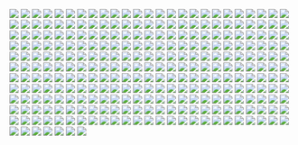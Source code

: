 ![](https://images-wixmp-ed30a86b8c4ca887773594c2.wixmp.com/f/b6bd577f-dd3d-47c7-bbef-8edd89e3b07f/dg015xj-bdf5a8c6-9aa5-468e-a8c3-d790e7cf7c46.gif?token=eyJ0eXAiOiJKV1QiLCJhbGciOiJIUzI1NiJ9.eyJzdWIiOiJ1cm46YXBwOjdlMGQxODg5ODIyNjQzNzNhNWYwZDQxNWVhMGQyNmUwIiwiaXNzIjoidXJuOmFwcDo3ZTBkMTg4OTgyMjY0MzczYTVmMGQ0MTVlYTBkMjZlMCIsIm9iaiI6W1t7InBhdGgiOiJcL2ZcL2I2YmQ1NzdmLWRkM2QtNDdjNy1iYmVmLThlZGQ4OWUzYjA3ZlwvZGcwMTV4ai1iZGY1YThjNi05YWE1LTQ2OGUtYThjMy1kNzkwZTdjZjdjNDYuZ2lmIn1dXSwiYXVkIjpbInVybjpzZXJ2aWNlOmZpbGUuZG93bmxvYWQiXX0.1PTfY5q_-dzPOqn1eUfGe8IS2oo_FsTxCCDRAwwp1ME)
![](https://blinkies.cafe/b/display/0113-autism.gif) 
![](https://images-wixmp-ed30a86b8c4ca887773594c2.wixmp.com/f/dbd06e6e-b313-4acc-80d7-2f76026c8171/dfrp0zf-51c211b8-09e8-4515-ad19-a00138ea9d39.gif?token=eyJ0eXAiOiJKV1QiLCJhbGciOiJIUzI1NiJ9.eyJzdWIiOiJ1cm46YXBwOjdlMGQxODg5ODIyNjQzNzNhNWYwZDQxNWVhMGQyNmUwIiwiaXNzIjoidXJuOmFwcDo3ZTBkMTg4OTgyMjY0MzczYTVmMGQ0MTVlYTBkMjZlMCIsIm9iaiI6W1t7InBhdGgiOiJcL2ZcL2RiZDA2ZTZlLWIzMTMtNGFjYy04MGQ3LTJmNzYwMjZjODE3MVwvZGZycDB6Zi01MWMyMTFiOC0wOWU4LTQ1MTUtYWQxOS1hMDAxMzhlYTlkMzkuZ2lmIn1dXSwiYXVkIjpbInVybjpzZXJ2aWNlOmZpbGUuZG93bmxvYWQiXX0.X5dc4xm84KKHeaNjykbbtOByLCIsrmouYUCKWwVglTM)
![](https://blinkies.cafe/b/display/0079-nonbinary.gif)
![](https://s9.gifyu.com/images/Samub.gif)
![](https://literature.crd.co/assets/images/gallery03/7a00c498_original.gif?v=0b76180b)
![](https://s9.gifyu.com/images/Samvq.gif)
![](https://supplies.ju.mp/assets/images/gallery07/15fca1ba_original.gif?v=8cd1d9b0)
![](https://literature.crd.co/assets/images/gallery03/c45f8a54_original.gif?v=0b76180b)
![](https://64.media.tumblr.com/0930d53fcb978a4eeeb41916a4e18d94/d79060eff8bf6e7f-11/s250x400/61e37cb14f599f50fff9ce84b69aa38a2b6f48cb.gifv)
![](https://64.media.tumblr.com/1ffb9f85d9437c4d5e9329980edd54ec/285f0f09cf3a9daa-fd/s250x400/b26cf61c0195d9594c667c5dd7b99eaba07d146a.gifv)
![](https://64.media.tumblr.com/fca0f3f1f173f3c1bf3aa790e7dc94e5/df2bb6e55f1080ac-fe/s250x400/91b91231b88d3c0f5e9220e4d98ef9ee6e3f2289.gifv)
![](https://64.media.tumblr.com/96055b2b3b3baefbae4860ef568bdbbf/716df9ac9403f9e9-de/s250x400/f51c818393c214050bf4d02fe5e93fef28120813.gifv)
![](https://64.media.tumblr.com/8eb3db8dc14e2833fadd65b2d914f75c/716df9ac9403f9e9-86/s250x400/a8f4a40fc564e8da8b47b6c0273961dad8189303.gifv)
![](https://wilardo.crd.co/assets/images/gallery09/5e01268f_original.gif?v=7d859d65)
![](https://wilardo.crd.co/assets/images/gallery26/66301f88_original.gif?v=7d859d65)
![](https://watermelon.crd.co/assets/images/gallery21/df848cb0.gif?v=ab2f6a73)
![](https://supplies.ju.mp/assets/images/gallery07/3dff0c78_original.gif?v=8cd1d9b0)
![](https://literature.crd.co/assets/images/gallery03/d780333e_original.png?v=0b76180b)
![](https://supplies.ju.mp/assets/images/gallery07/4a7d76ff_original.gif?v=8cd1d9b0)
![](https://watermelon.crd.co/assets/images/gallery21/48349a7c.gif?v=ab2f6a73)
![](https://watermelon.crd.co/assets/images/gallery21/97ef9250.gif?v=ab2f6a73)
![](https://wilardo.crd.co/assets/images/gallery01/21751f47_original.gif?v=7d859d65)
![](https://supplies.ju.mp/assets/images/gallery07/00c19b5e_original.gif?v=8cd1d9b0)
![](https://y2k.neocities.org/blinkiez/coffin.gif)
![](https://wilardo.crd.co/assets/images/gallery19/8a8b0992_original.png?v=7d859d65)
![](https://wilardo.crd.co/assets/images/gallery19/9e5cfbb7_original.gif?v=7d859d65)
![](https://wilardo.crd.co/assets/images/gallery19/c63dd225_original.gif?v=7d859d65)
![](https://wilardo.crd.co/assets/images/gallery19/f15f650e_original.gif?v=7d859d65)
![](https://wilardo.crd.co/assets/images/gallery01/0c05c337_original.gif?v=7d859d65)
![](https://wilardo.crd.co/assets/images/gallery01/a01932b2_original.gif?v=7d859d65)
![](https://wilardo.crd.co/assets/images/gallery01/55b871b0_original.gif?v=7d859d65)
![](https://wilardo.crd.co/assets/images/gallery01/adb99ac3_original.gif?v=7d859d65)
![](https://wilardo.crd.co/assets/images/gallery01/354f7c08_original.gif?v=7d859d65)
![](https://wilardo.crd.co/assets/images/gallery12/a8420b3a_original.gif?v=7d859d65)
![](https://wilardo.crd.co/assets/images/gallery09/4b7fea4c_original.jpg?v=7d859d65)
![](https://wilardo.crd.co/assets/images/gallery09/6c8fe462_original.gif?v=7d859d65)
![](https://wilardo.crd.co/assets/images/gallery12/bb550158_original.gif?v=7d859d65)
![](https://wilardo.crd.co/assets/images/gallery12/9f989e5e_original.gif?v=7d859d65)
![](https://wilardo.crd.co/assets/images/gallery12/8c5b0cc3_original.gif?v=7d859d65)
![](https://wilardo.crd.co/assets/images/gallery01/bc7c0854_original.gif?v=7d859d65)
![](https://wilardo.crd.co/assets/images/gallery01/fd7b27e8_original.gif?v=7d859d65)
![](https://wilardo.crd.co/assets/images/gallery01/e8339a33_original.gif?v=7d859d65)
![](https://wilardo.crd.co/assets/images/gallery19/fadd107a_original.gif?v=7d859d65)
![](https://wilardo.crd.co/assets/images/gallery19/61358438_original.gif?v=7d859d65)
![](https://wilardo.crd.co/assets/images/gallery19/30d9a6ce_original.gif?v=7d859d65)
![](https://wilardo.crd.co/assets/images/gallery19/6d9a36ec_original.gif?v=7d859d65)
![](https://wilardo.crd.co/assets/images/gallery25/875c8440_original.gif?v=7d859d65)
![](https://64.media.tumblr.com/a7865536511c0cb61e83f0082081fd15/d50b51a75d11d50a-bd/s250x400/276b73e628821ecfb733b1d50a0299cdcbb84686.gifv)
![](https://xyz.crd.co/assets/images/gallery20/7970bc9e.gif?v=364e4a1e)
![](https://i.postimg.cc/g0ntt8pc/tumblr-ad7e4d115c948ecbbd1b037f1f4b1258-006b426c-250.gif)
![](https://i.postimg.cc/wjBw3L75/tumblr-90fc526511b5335d4b896d9e77b72878-84a79097-250.gif)
![](https://i.postimg.cc/K8QCHmgf/tumblr-2c99197f0579bf9cda36b4adaf99afcf-d1a9c3e6-250.gif)
![](https://i.postimg.cc/j2x5nrGF/tumblr-da0db2c9fc80a6ec5f218ea4f54b3246-9405b4d9-250.gif)
![](https://i.postimg.cc/mgzrHj5B/tumblr-5f051dd4695bdc5cf23a9033a0c44e94-c93cbd71-250.gif)
![](https://i.postimg.cc/6py8htys/tumblr-eb6d50e7bb1cef0831d00552ab353054-1e13f400-250.gif)
![](https://watermelon.crd.co/assets/images/gallery21/982517e1.gif?v=ab2f6a73)
![](https://watermelon.crd.co/assets/images/gallery22/f872ac82.gif?v=ab2f6a73)
![](https://watermelon.crd.co/assets/images/gallery22/e9b1c9e4.gif?v=ab2f6a73)
![](https://watermelon.crd.co/assets/images/gallery22/cbb0293d.gif?v=ab2f6a73)
![](https://bloominglantanas.carrd.co/assets/images/gallery05/ca5d7aa7.gif?v=db012d77)
![](https://watermelon.crd.co/assets/images/gallery21/8f5df015.gif?v=ab2f6a73)
![](https://64.media.tumblr.com/76bf9ee355350e020571bdf1a8225974/51da62ea3fdf49bb-47/s250x400/1a4ccf68a1bcdb3c2753b2e5555d4bf626d48346.gifv)
![](https://gifcity.carrd.co/assets/images/gallery23/d2798764.gif?v=d32b0bb8)
![](https://gifcity.carrd.co/assets/images/gallery23/e639c77d.gif?v=d32b0bb8)
![](https://gifcity.carrd.co/assets/images/gallery219/5843008f.gif?v=d55ea43d)
![](https://gifcity.carrd.co/assets/images/gallery190/01de4111.gif?v=d55ea43d)
![](https://gifcity.carrd.co/assets/images/gallery15/9db313aa.gif?v=d55ea43d)
![](https://gifcity.carrd.co/assets/images/gallery15/6e35deb3.gif?v=d55ea43d)
![](https://gifcity.carrd.co/assets/images/gallery15/f267adf3.jpg?v=d55ea43d)
![](https://gifcity.carrd.co/assets/images/gallery15/8dee4549.gif?v=d55ea43d)
![](https://gifcity.carrd.co/assets/images/gallery15/85c89d3f.gif?v=d55ea43d)
![](https://gifcity.carrd.co/assets/images/gallery15/c1d77f34.gif?v=d55ea43d)
![](https://gifcity.carrd.co/assets/images/gallery15/59959438.gif?v=d55ea43d)
![](https://gifcity.carrd.co/assets/images/gallery15/ccc65d6a.gif?v=d55ea43d)
![](https://gifcity.carrd.co/assets/images/gallery15/a996e1c8.gif?v=d55ea43d)
![](https://gifcity.carrd.co/assets/images/gallery169/c6315a84.gif?v=d55ea43d)
![](https://gifcity.carrd.co/assets/images/gallery158/876442fc.gif?v=d55ea43d)
![](https://gifcity.carrd.co/assets/images/gallery14/3c2ad8b9.gif?v=d55ea43d)
![](https://gifcity.carrd.co/assets/images/gallery14/14cb1e9a.gif?v=d55ea43d)
![](https://gifcity.carrd.co/assets/images/gallery14/9abd604f.gif?v=d55ea43d)
![](https://gifcity.carrd.co/assets/images/gallery14/94d8a931.gif?v=d55ea43d)
![](https://gifcity.carrd.co/assets/images/gallery14/a66d9c92.gif?v=d55ea43d)
![](https://gifcity.carrd.co/assets/images/gallery14/f8cea0f8.gif?v=d55ea43d)
![](https://gifcity.carrd.co/assets/images/gallery14/8a11528e.gif?v=d55ea43d)
![](https://gifcity.carrd.co/assets/images/gallery14/990f95e3.gif?v=d55ea43d)
![](https://gifcity.carrd.co/assets/images/gallery14/7f83629d.gif?v=d55ea43d)
![](https://gifcity.carrd.co/assets/images/gallery14/77e19876.gif?v=d55ea43d)
![](https://gifcity.carrd.co/assets/images/gallery14/108859ad.gif?v=d55ea43d)
![](https://gifcity.carrd.co/assets/images/gallery184/a41d11e7.gif?v=d55ea43d)
![](https://gifcity.carrd.co/assets/images/gallery16/8d5bcaac.gif?v=d55ea43d)
![](https://gifcity.carrd.co/assets/images/gallery16/c26aaf6c.gif?v=d55ea43d)
![](https://gifcity.carrd.co/assets/images/gallery16/bcacb068.gif?v=d55ea43d)
![](https://gifcity.carrd.co/assets/images/gallery17/31f84497.gif?v=d55ea43d)
![](https://gifcity.carrd.co/assets/images/gallery17/0fecd910.gif?v=d55ea43d)
![](https://gifcity.carrd.co/assets/images/gallery17/64c1a50e.gif?v=d55ea43d)
![](https://gifcity.carrd.co/assets/images/gallery164/83122a5d.gif?v=d55ea43d)
![](https://gifcity.carrd.co/assets/images/gallery192/6ac7c5e9.gif?v=d55ea43d)
![](https://gifcity.carrd.co/assets/images/gallery18/3addd818.gif?v=d55ea43d)
![](https://gifcity.carrd.co/assets/images/gallery18/96ba14ed.gif?v=d55ea43d)
![](https://gifcity.carrd.co/assets/images/gallery18/bc3a7038.gif?v=d55ea43d)
![](https://gifcity.carrd.co/assets/images/gallery18/bc3a7038.gif?v=d55ea43d)
![](https://gifcity.carrd.co/assets/images/gallery18/21da5c49.gif?v=d55ea43d)
![](https://gifcity.carrd.co/assets/images/gallery18/82a66ced.gif?v=d55ea43d)
![](https://gifcity.carrd.co/assets/images/gallery163/8e81aefc.gif?v=d55ea43d)
![](https://gifcity.carrd.co/assets/images/gallery19/1338d1b9.gif?v=d55ea43d)
![](https://gifcity.carrd.co/assets/images/gallery19/03ba6e52.gif?v=d55ea43d)
![](https://gifcity.carrd.co/assets/images/gallery19/58c01dc7.gif?v=d55ea43d)
![](https://gifcity.carrd.co/assets/images/gallery19/a2222d1b.gif?v=d55ea43d)
![](https://gifcity.carrd.co/assets/images/gallery189/5c4dd688.gif?v=d55ea43d)
![](https://gifcity.carrd.co/assets/images/gallery133/efee1278.gif?v=d55ea43d)
![](https://gifcity.carrd.co/assets/images/gallery176/2af3385e.gif?v=d55ea43d)
![](https://gifcity.carrd.co/assets/images/gallery167/b9600eea.gif?v=d55ea43d)
![](https://gifcity.carrd.co/assets/images/gallery20/843e7c7b.gif?v=d55ea43d)
![](https://gifcity.carrd.co/assets/images/gallery20/d9c6c78a.gif?v=d55ea43d)
![](https://gifcity.carrd.co/assets/images/gallery20/aa55925c.gif?v=d55ea43d)
![](https://gifcity.carrd.co/assets/images/gallery20/30bd7c76.gif?v=d55ea43d)
![](https://gifcity.carrd.co/assets/images/gallery20/3126fc19.gif?v=d55ea43d)
![](https://gifcity.carrd.co/assets/images/gallery20/9f53c1af.gif?v=d55ea43d)
![](https://gifcity.carrd.co/assets/images/gallery20/d0bfd232.gif?v=d55ea43d)
![](https://gifcity.carrd.co/assets/images/gallery20/982558ec.gif?v=d55ea43d)
![](https://gifcity.carrd.co/assets/images/gallery20/99451b42.gif?v=d55ea43d)
![](https://gifcity.carrd.co/assets/images/gallery20/b4132840.gif?v=d55ea43d)
![](https://gifcity.carrd.co/assets/images/gallery20/aecdfd68.gif?v=d55ea43d)
![](https://gifcity.carrd.co/assets/images/gallery20/6bd456c5.gif?v=d55ea43d)
![](https://gifcity.carrd.co/assets/images/gallery20/c7e9a924.gif?v=d55ea43d)
![](https://gifcity.carrd.co/assets/images/gallery20/825dc2fa.gif?v=d55ea43d)
![](https://gifcity.carrd.co/assets/images/gallery20/66d59918.gif?v=d55ea43d)
![](https://gifcity.carrd.co/assets/images/gallery20/47b52a30.gif?v=d55ea43d)
![](https://gifcity.carrd.co/assets/images/gallery20/f8495225.gif?v=d55ea43d)
![](https://gifcity.carrd.co/assets/images/gallery20/0673cf33.gif?v=d55ea43d)
![](https://gifcity.carrd.co/assets/images/gallery20/e00ad394.gif?v=d55ea43d)
![](https://gifcity.carrd.co/assets/images/gallery181/d71b77bd.gif?v=d55ea43d)
![](https://gifcity.carrd.co/assets/images/gallery20/e5ffd43e.gif?v=d55ea43d)
![](https://gifcity.carrd.co/assets/images/gallery21/9ec213f6.gif?v=d55ea43d)
![](https://gifcity.carrd.co/assets/images/gallery21/8a260e63.gif?v=d55ea43d)
![](https://gifcity.carrd.co/assets/images/gallery22/23583da3.gif?v=d55ea43d)
![](https://gifcity.carrd.co/assets/images/gallery22/8b9bcadd.gif?v=d55ea43d)
![](https://gifcity.carrd.co/assets/images/gallery22/ca913672.gif?v=d55ea43d)
![](https://gifcity.carrd.co/assets/images/gallery23/d6d45d61.gif?v=d55ea43d)
![](https://gifcity.carrd.co/assets/images/gallery23/cd054bb7.gif?v=d55ea43d)
![](https://gifcity.carrd.co/assets/images/gallery23/5766b117.gif?v=d55ea43d)
![](https://gifcity.carrd.co/assets/images/gallery23/b4ddecc8.gif?v=d55ea43d)
![](https://gifcity.carrd.co/assets/images/gallery23/59b1f665.gif?v=d55ea43d)
![](https://gifcity.carrd.co/assets/images/gallery23/e4b11c42.gif?v=d55ea43d)
![](https://gifcity.carrd.co/assets/images/gallery23/e5475b61.gif?v=d55ea43d)
![](https://gifcity.carrd.co/assets/images/gallery23/40eb8953.gif?v=d55ea43d)
![](https://gifcity.carrd.co/assets/images/gallery25/dd960909.gif?v=d55ea43d)
![](https://gifcity.carrd.co/assets/images/gallery25/cccbc4b9.gif?v=d55ea43d)
![](https://gifcity.carrd.co/assets/images/gallery25/dc5ad13b.gif?v=d55ea43d)
![](https://gifcity.carrd.co/assets/images/gallery25/57cfc9d0.png?v=d55ea43d)
![](https://gifcity.carrd.co/assets/images/gallery25/5a07e979.gif?v=d55ea43d)
![](https://gifcity.carrd.co/assets/images/gallery25/8267e659.gif?v=d55ea43d)
![](https://gifcity.carrd.co/assets/images/gallery25/ea4921ca.gif?v=d55ea43d)
![](https://gifcity.carrd.co/assets/images/gallery25/e316038d.gif?v=d55ea43d)
![](https://external-media.spacehey.net/media/sDsXuAcMsWUFLQyrwnKr6j60ym5AEs9xsG5DPbvwoTyQ=/https://imagizer.imageshack.com/img924/1417/C2BrvD.gif)
![](https://external-media.spacehey.net/media/ssQZwVcrN8KB509dl7i50F2Zgws6BtMBSZ8TBNtyeAqQ=/https://imagizer.imageshack.com/img924/2161/HlN31b.gif)
![](https://external-media.spacehey.net/media/sxTx5tkylr9mIWhGuydzR2KI6UAOwSD1xEu0kz-fCIGg=/https://imagizer.imageshack.com/img922/5/9vQZ5G.gif)
![](https://external-media.spacehey.net/media/sftDt6FElq22U4Td-WmD54MYFJ5bH-h4CPxaFNj8Nnao=/https://imagizer.imageshack.com/img924/3840/2IEQQ1.gif)
![](https://external-media.spacehey.net/media/sOD5v5YROHYFSPKsqOQkY90CvDGaJyyzqf7bQk31GMqw=/https://imagizer.imageshack.com/img922/400/TzRwuK.gif)
![](https://external-media.spacehey.net/media/sH0I_9Q4TghOf5ulYuswP3GxVwoBlD6IvV2cysFizYI4=/https://imagizer.imageshack.com/img924/2281/eeChnl.gif)
![](https://external-media.spacehey.net/media/sm6hxnCIIEtiJnJZwrzV1hnvDleKkC3gKOY8VQfw47o8=/https://imagizer.imageshack.com/img923/7731/J3Eq2E.gif)
![](https://external-media.spacehey.net/media/sbED_-9EcIRS0hSe9msQTemrSGoFX_-3sYqR90N4PkTI=/https://imagizer.imageshack.com/img922/3301/nNqGgp.gif)
![](https://external-media.spacehey.net/media/s4CYbhS1H57hu4evpcN1C8DWsaIZmdACuQWYyfn7obyc=/https://imagizer.imageshack.com/img922/4342/kUNTZf.gif)
![](https://external-media.spacehey.net/media/sxHcnBw_Q22FHrhjJb_sSe3o9XIj1-Ck5re-_CqKHGJg=/https://imagizer.imageshack.com/img924/2694/7oEkC8.gif)
![](https://external-media.spacehey.net/media/sR0MePDyVZJJbzPbSqoOusqyS8qvRJQPcblWHrN-H9qA=/https://imagizer.imageshack.com/img924/5749/MRb0kW.gif)
![](https://external-media.spacehey.net/media/ssBMKmfpTQQYwdOpIqUIMMZG9seri5ppO14W39-QZO3Y=/https://imagizer.imageshack.com/img922/1223/8OwoRE.gif)
![](https://external-media.spacehey.net/media/sfCrOhmEEOmJjReu4MWsGv4Hi3yHw97-6bT_-DmmcLH8=/https://imagizer.imageshack.com/img924/7383/pU7BmU.gif)
![](https://external-media.spacehey.net/media/sdgkAH_OkDjDW7G1v14Y9ZOALmdf67drQwYRiFfXQ5_w=/https://imagizer.imageshack.com/img924/4627/7b2ZKa.gif)
![](https://external-media.spacehey.net/media/s2r336S_Uz3oswk6m1Gwku1JSl9BOLYMd0I7uoGfMMMo=/https://imagizer.imageshack.com/img924/4975/psD7jq.gif)
![](https://external-media.spacehey.net/media/sXZBxM4aG3Y_oonNse2tbTusWdqWkd4exaEuHxGpQMbY=/https://imagizer.imageshack.com/img922/5862/pl6qR1.gif)
![](https://external-media.spacehey.net/media/sdKUUEF07K0CNwPeHofYCcI9VHxqYx7bUKwz_btCczOg=/https://imagizer.imageshack.com/img923/7897/u3oQBG.gif)
![](https://external-media.spacehey.net/media/shAgELo7YOgxBLYJlv_KGoadjlt9xOKyF0aw-BRbxKno=/https://imagizer.imageshack.com/img924/9396/0x9bXU.gif)
![](https://external-media.spacehey.net/media/sBO88m0DvMV8vXOatt8FIo6yCdqdR4CcQ67fUckV1Rk8=/https://imagizer.imageshack.com/img922/8744/sbtHSX.gif)
![](https://external-media.spacehey.net/media/se6LVSgYtpkah9BlHzP0pkLNTOrdoFMh1PmquNlcqnrw=/https://imagizer.imageshack.com/img922/7587/rS2FFO.gif)
![](https://external-media.spacehey.net/media/sYq96FXg5hsNCD2bQA2xF6_nd_HEGhRNuczlYhTlErKE=/https://imagizer.imageshack.com/img924/8118/OQPtwh.gif)
![](https://external-media.spacehey.net/media/sJTwU0PCD8uhLXDqXGCbPqK2xmnRotyOgfhW7b5CG3Fk=/https://imagizer.imageshack.com/img924/5031/nQdBfD.gif)
![](https://external-media.spacehey.net/media/sr9TSCqFE4zBMLj3LY0_r8cWTGrPLlSwq2i-PYUG4_6k=/https://imagizer.imageshack.com/img922/7460/MrTzxU.gif)
![](https://external-media.spacehey.net/media/sV-6FOUWDAs1_Of6a8Y2iFZvrUzFf5odz7koqijMATJc=/https://imagizer.imageshack.com/img922/1739/caPoMV.gif)
![](https://external-media.spacehey.net/media/sBt--53CpYfmYMXnDxpLujN95WKoI4gN_FQ1hau3AQ_c=/https://imagizer.imageshack.com/img922/5514/bFashH.gif)
![](https://external-media.spacehey.net/media/sOuL8BeklvpNzWlmy_13qQuDB9O7gtNXUeqKuC0YZgq8=/https://imagizer.imageshack.com/img923/183/JcHeuG.gif)
![](https://external-media.spacehey.net/media/spADeqeeBDhLM_QF5abbLUF26UeZSMSDQ3yghD68xE1A=/https://imagizer.imageshack.com/img922/5213/RiP1v8.gif)
![](https://external-media.spacehey.net/media/sJrQ3UHuwEdYuKSYTMI1Yig_uTAtGMXfpLQgXIFMPpK8=/https://imagizer.imageshack.com/img923/8070/NGj3b6.gif)
![](https://external-media.spacehey.net/media/s2dkZroUZEZ--mKRkSd2qspnzR8yChSFGX72U4xXWrvE=/https://imagizer.imageshack.com/img924/7411/2CpNfQ.gif)
![](https://external-media.spacehey.net/media/s9yYRA3FvalYMjfX3nV2beKtRzGKJAaMhFSaG_jMsRCM=/https://imagizer.imageshack.com/img923/6279/PuNcxr.gif)
![](https://external-media.spacehey.net/media/sRjT16IRpNOCymrihsGTbjo9OGdiRCYpyr3xro730Kcs=/https://imagizer.imageshack.com/img922/1576/rpnkoC.gif)
![](https://external-media.spacehey.net/media/sgqXKw2Op07z_eoXH1cm9682zIkneNsR_cNt6_EICSdg=/https://imagizer.imageshack.com/img924/6822/nur50W.gif)
![](https://external-media.spacehey.net/media/scYYSLZhd6ATtqbDEIU9wtTaCpzHt3F_9_v9VBRISeYE=/https://imagizer.imageshack.com/img922/1535/Mhtouz.gif)
![](https://external-media.spacehey.net/media/svV5CDfqmXjYfgIFxp1WRuqZCWKIBMAB7MPh0zVKsvmY=/https://imagizer.imageshack.com/img924/1720/eOyAhy.gif)
![](https://external-media.spacehey.net/media/szX3q83QoDqKv6KAVCqANDdPCoodMUz02Eqw1l-mtmes=/https://imagizer.imageshack.com/img923/4079/bE1jdK.gif)
![](https://external-media.spacehey.net/media/sb8OjPFlIbtf-Vq8cwUsnHKHu9CEbADwdMgi2jsiSY3c=/https://imagizer.imageshack.com/img922/4923/M7e273.gif)
![](https://external-media.spacehey.net/media/sO3W4iilXBFvUBt0Nb8XdAPE69Rlz_DBRtm-fJo-19b0=/https://imagizer.imageshack.com/img922/4690/oVXEc9.gif)
![](https://external-media.spacehey.net/media/sf0uq1mvlVE7LzjQhIWEER73tGGTNheWaaPSWgnthmIs=/https://imagizer.imageshack.com/img923/3296/xYbkKR.gif)
![](https://y2k.neocities.org/blinkiez/1071338ipvpyh23ww.gif)
![](https://y2k.neocities.org/blinkiez/1289276cej2kymrha.gif)
![](https://y2k.neocities.org/blinkiez/1557044guouyvicm5.gif)
![](https://y2k.neocities.org/blinkiez/1564055h9zarit76d.gif)
![](https://y2k.neocities.org/blinkiez/32992d7o3rismpj.gif)
![](https://y2k.neocities.org/blinkiez/43b17ca5af3aeea85f52087b0d486168.gif)
![](https://y2k.neocities.org/blinkiez/newbatch/softheart.gif)
![](https://y2k.neocities.org/blinkiez/newbatch/soft.gif)
![](https://y2k.neocities.org/blinkiez/newbatch/rightclickWWA.gif)
![](https://y2k.neocities.org/blinkiez/newbatch/self.gif)
![](https://y2k.neocities.org/blinkiez/newbatch/practicesafesex.gif)
![](https://y2k.neocities.org/blinkiez/newbatch/peace.gif)
![](https://y2k.neocities.org/blinkiez/newbatch/notlonely.gif)
![](https://y2k.neocities.org/blinkiez/newbatch/lucky.gif)
![](https://y2k.neocities.org/blinkiez/newbatch/meds.gif)
![](https://y2k.neocities.org/blinkiez/newbatch/mBA2f1o.gif)
![](https://y2k.neocities.org/blinkiez/newbatch/lineofcatsblink.gif)
![](https://y2k.neocities.org/blinkiez/newbatch/jesussaves.gif)
![](https://y2k.neocities.org/blinkiez/newbatch/ilovescrapbooking.gif)
![](https://y2k.neocities.org/blinkiez/newbatch/if_mtndew.gif)
![](https://y2k.neocities.org/blinkiez/newbatch/guestbook.gif)
![](https://y2k.neocities.org/blinkiez/newbatch/Blinkie_188__site_.gif)
![](https://y2k.neocities.org/blinkiez/newbatch/Blinkie_179__site_.gif)
![](https://y2k.neocities.org/blinkiez/newbatch/Blinkie_177__site_.gif)
![](https://y2k.neocities.org/blinkiez/newbatch/Blinkie_169__site_.gif)
![](https://y2k.neocities.org/blinkiez/newbatch/Blinkie_170__site_.gif)
![](https://y2k.neocities.org/blinkiez/newbatch/Blinkie_175__site_.gif)
![](https://y2k.neocities.org/blinkiez/newbatch/Blinkie_167__site_.gif)
![](https://y2k.neocities.org/blinkiez/newbatch/Blinkie_155__site_.gif)
![](https://y2k.neocities.org/blinkiez/newbatch/Blinkie_151__site_.gif)
![](https://y2k.neocities.org/blinkiez/newbatch/Blinkie_144__site_.gif)
![](https://y2k.neocities.org/blinkiez/newbatch/Blinkie_147__site_.gif)
![](https://y2k.neocities.org/blinkiez/newbatch/Blinkie_139__site_.gif)
![](https://y2k.neocities.org/blinkiez/newbatch/Blinkie_136__site_.gif)
![](https://y2k.neocities.org/blinkiez/newbatch/Blinkie_134__site_.gif)
![](https://y2k.neocities.org/blinkiez/newbatch/Blinkie_125__site_.gif)
![](https://y2k.neocities.org/blinkiez/newbatch/Blinkie_132__site_.gif)
![](https://y2k.neocities.org/blinkiez/newbatch/Blinkie_133__site_.gif)
![](https://y2k.neocities.org/blinkiez/newbatch/Blinkie_116__site_.gif)
![](https://y2k.neocities.org/blinkiez/newbatch/Blinkie_115__site_.gif	)
![](https://y2k.neocities.org/blinkiez/newbatch/Blinkie_109__site_.gif)
![](https://y2k.neocities.org/blinkiez/newbatch/Blinkie_108__site_.gif)
![](https://y2k.neocities.org/blinkiez/newbatch/Blinkie_107__site_.gif)
![](https://y2k.neocities.org/blinkiez/newbatch/Blinkie_103__site_.gif)
![](https://y2k.neocities.org/blinkiez/newbatch/bitemeblinkie.gif)
![](https://y2k.neocities.org/blinkiez/newbatch/blinkie10.gif)
![](https://y2k.neocities.org/blinkiez/newbatch/blinkie15.gif)
![](https://y2k.neocities.org/blinkiez/newbatch/beenthere.gif)
![](https://y2k.neocities.org/blinkiez/newbatch/believe3a.gif)
![](https://y2k.neocities.org/blinkiez/newbatch/bewitched-g.gif)
![](https://y2k.neocities.org/blinkiez/newbatch/beautyqueen.gif)
![](https://y2k.neocities.org/blinkiez/newbatch/arose.gif)
![](https://y2k.neocities.org/blinkiez/newbatch/animation2.gif)
![](https://y2k.neocities.org/blinkiez/newbatch/angel.gif)
![](https://y2k.neocities.org/blinkiez/newbatch/6.gif)
![](https://y2k.neocities.org/blinkiez/newbatch/zVFdvH5.gif)
![](https://y2k.neocities.org/blinkiez/tumblr_p8dd1tGijC1tganp7o2_250.gif)
![](https://y2k.neocities.org/blinkiez/tumblr_p7ps6fQLO11x3wngbo3_250.gif)
![](https://y2k.neocities.org/blinkiez/tumblr_p5rs46Xlrv1wg3e0ko1_250.gif)
![](https://y2k.neocities.org/blinkiez/tumblr_p57xkio1vQ1s1jk0no1_250.gif)
![](https://y2k.neocities.org/blinkiez/tumblr_p4j0o4irhX1tganp7o3_250.gif)
![](https://y2k.neocities.org/blinkiez/tumblr_p4erprYvdT1tganp7o5_250.gif)
![](https://y2k.neocities.org/blinkiez/newbatch/W4dX4ri.gif)
![](https://y2k.neocities.org/blinkiez/newbatch/tumblr_pash9iqtin1wba83ho1_250.gif)
![](https://y2k.neocities.org/blinkiez/newbatch/ve00lTz.gif)
![](https://y2k.neocities.org/blinkiez/tumblr_p1wcftcSAd1wj5rlto1_250.gif)
![](https://y2k.neocities.org/blinkiez/newbatch/UkWUKyd.gif)
![](https://y2k.neocities.org/blinkiez/tumblr_p02c3zkeDG1wbbn7mo3_250.gif)
![](https://y2k.neocities.org/blinkiez/tumblr_p02c3zkeDG1wbbn7mo7_250.gif)
![](https://y2k.neocities.org/blinkiez/newbatch/tumblr_inline_pdy6nnOYwB1ulx7tg_1280.gif)
![](https://y2k.neocities.org/blinkiez/newbatch/tumblr_pc38rqsNC61u4h28eo4_250.gif)
![](https://y2k.neocities.org/blinkiez/newbatch/tumblr_pdq3xspju31x5gwxfo1_250.gif)
![](https://y2k.neocities.org/blinkiez/tumblr_pavzye1Cr01wiuymwo1_250.gif)
![](https://y2k.neocities.org/blinkiez/tumblr_pa8n9hBrZF1xsbv6wo6_250.gif)
![](https://y2k.neocities.org/blinkiez/newbatch/MSL9hBg.gif)
![](https://y2k.neocities.org/blinkiez/tumblr_inline_p3x3n7l7mB1u4yu7g_540.gif)
![](https://y2k.neocities.org/blinkiez/tumblr_inline_p3x4k7fgTn1u4yu7g_540.gif)
![](https://y2k.neocities.org/blinkiez/tumblr_inline_p3x4puHX5i1u4yu7g_540.gif)
![](https://y2k.neocities.org/blinkiez/tumblr_inline_p3x3lhfUjh1u4yu7g_540.gif)
![](https://y2k.neocities.org/blinkiez/newbatch/mBA2f1o.gif)
![](https://y2k.neocities.org/blinkiez/tumblr_pa8n9hBrZF1xsbv6wo5_250.gif)
![](https://images-wixmp-ed30a86b8c4ca887773594c2.wixmp.com/i/c8a97460-e370-42a2-bd43-dcc913f97162/d41mxtl-312386d1-27ec-4cba-b29f-c8dadb94f0ca.gif)
![](https://images-wixmp-ed30a86b8c4ca887773594c2.wixmp.com/i/4847caad-e108-4ca3-b52a-b9e767f92abd/d1n8a5o-9539e93b-2cac-4762-96c5-740a7e4e54b0.gif)
![](https://images-wixmp-ed30a86b8c4ca887773594c2.wixmp.com/f/4bc6762f-ff24-43bc-b884-e02c9f250832/dax2rmv-5ac3a627-6572-48f7-9611-c39f27b8163b.png?token=eyJ0eXAiOiJKV1QiLCJhbGciOiJIUzI1NiJ9.eyJpc3MiOiJ1cm46YXBwOjdlMGQxODg5ODIyNjQzNzNhNWYwZDQxNWVhMGQyNmUwIiwic3ViIjoidXJuOmFwcDo3ZTBkMTg4OTgyMjY0MzczYTVmMGQ0MTVlYTBkMjZlMCIsImF1ZCI6WyJ1cm46c2VydmljZTpmaWxlLmRvd25sb2FkIl0sIm9iaiI6W1t7InBhdGgiOiIvZi80YmM2NzYyZi1mZjI0LTQzYmMtYjg4NC1lMDJjOWYyNTA4MzIvZGF4MnJtdi01YWMzYTYyNy02NTcyLTQ4ZjctOTYxMS1jMzlmMjdiODE2M2IucG5nIn1dXX0.MkIsIYc2q3oDBUkmw9JLfogMJSMs3hpTxL-HUFXUYQI)
![](https://64.media.tumblr.com/6dc6e9af5609c29a281536c56c1b025b/tumblr_pbkvqcxLY31xz2nuuo7_100.png)
![](https://images-wixmp-ed30a86b8c4ca887773594c2.wixmp.com/f/f607fb3b-8311-4f05-878a-1bf7e2311a6e/d3fqscm-07f1c479-4207-4318-839a-c23176fe880e.jpg?token=eyJ0eXAiOiJKV1QiLCJhbGciOiJIUzI1NiJ9.eyJzdWIiOiJ1cm46YXBwOjdlMGQxODg5ODIyNjQzNzNhNWYwZDQxNWVhMGQyNmUwIiwiaXNzIjoidXJuOmFwcDo3ZTBkMTg4OTgyMjY0MzczYTVmMGQ0MTVlYTBkMjZlMCIsIm9iaiI6W1t7InBhdGgiOiJcL2ZcL2Y2MDdmYjNiLTgzMTEtNGYwNS04NzhhLTFiZjdlMjMxMWE2ZVwvZDNmcXNjbS0wN2YxYzQ3OS00MjA3LTQzMTgtODM5YS1jMjMxNzZmZTg4MGUuanBnIn1dXSwiYXVkIjpbInVybjpzZXJ2aWNlOmZpbGUuZG93bmxvYWQiXX0.QKwFxPuPBM295v8HAXTm_yOVByldtE3HBOgDmFGkUM4)
![](https://64.media.tumblr.com/bc54f391ebe1b44629bf20b28d5ff398/tumblr_ph2u2eukVO1xk82cxo8_100.png)
![](https://64.media.tumblr.com/6c2d1502fbfe486e94650418b0ec9e6c/tumblr_pbb7cd42Ln1xz2nuuo7_250.gif)
![](https://images-wixmp-ed30a86b8c4ca887773594c2.wixmp.com/f/b4aaabfd-2ab4-465f-967a-f1d9225a6d95/da9dqfm-4c2ac5aa-a55a-42a3-8b61-a8d64781874c.png?token=eyJ0eXAiOiJKV1QiLCJhbGciOiJIUzI1NiJ9.eyJpc3MiOiJ1cm46YXBwOjdlMGQxODg5ODIyNjQzNzNhNWYwZDQxNWVhMGQyNmUwIiwic3ViIjoidXJuOmFwcDo3ZTBkMTg4OTgyMjY0MzczYTVmMGQ0MTVlYTBkMjZlMCIsImF1ZCI6WyJ1cm46c2VydmljZTpmaWxlLmRvd25sb2FkIl0sIm9iaiI6W1t7InBhdGgiOiIvZi9iNGFhYWJmZC0yYWI0LTQ2NWYtOTY3YS1mMWQ5MjI1YTZkOTUvZGE5ZHFmbS00YzJhYzVhYS1hNTVhLTQyYTMtOGI2MS1hOGQ2NDc4MTg3NGMucG5nIn1dXX0.UU6KPG3Mrd96x0gFnmQ2hSet7hQf8JqQdhviKwHGmUk)
